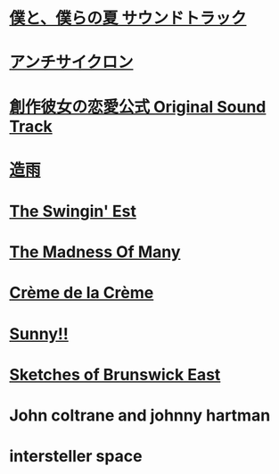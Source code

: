 # [僕と、僕らの夏 サウンドトラック](https://music.163.com/album?id=173118066&userid=3943639065)

# [アンチサイクロン](https://music.163.com/album?id=85098696&userid=3943639065)

# [創作彼女の恋愛公式 Original Sound Track](https://music.163.com/album?id=138239921&userid=3943639065)

# [造雨](https://music.163.com/album?id=156241210&userid=3943639065)

# [The Swingin' Est](https://music.163.com/album?id=80111684&userid=3943639065)

# [The Madness Of Many](https://music.163.com/album?id=34899492&userid=3943639065)

# [Crème de la Crème](https://music.163.com/album?id=97595945&userid=3943639065)

# [Sunny!!](https://music.163.com/album?id=124619153&userid=3943639065)

# [Sketches of Brunswick East](https://music.163.com/album?id=36784134&userid=3943639065)

# John coltrane and johnny hartman

# intersteller space
